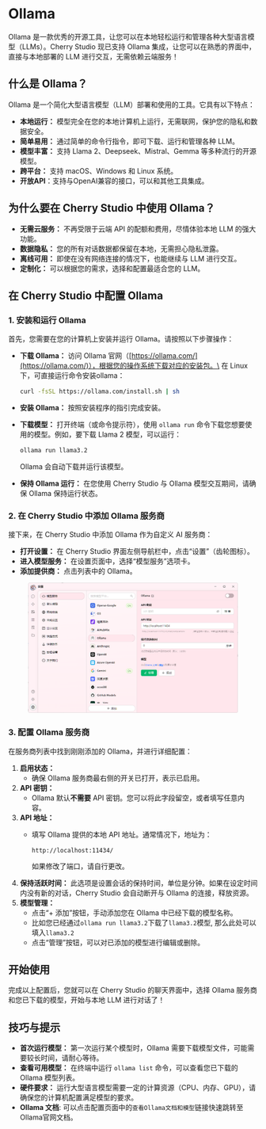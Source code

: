 # Ollama

Ollama 是一款优秀的开源工具，让您可以在本地轻松运行和管理各种大型语言模型（LLMs）。Cherry Studio 现已支持 Ollama 集成，让您可以在熟悉的界面中，直接与本地部署的 LLM 进行交互，无需依赖云端服务！

## 什么是 Ollama？

Ollama 是一个简化大型语言模型（LLM）部署和使用的工具。它具有以下特点：

* **本地运行：** 模型完全在您的本地计算机上运行，无需联网，保护您的隐私和数据安全。
* **简单易用：** 通过简单的命令行指令，即可下载、运行和管理各种 LLM。
* **模型丰富：** 支持 Llama 2、Deepseek、Mistral、Gemma 等多种流行的开源模型。
* **跨平台：** 支持 macOS、Windows 和 Linux 系统。
* **开放API**：支持与OpenAI兼容的接口，可以和其他工具集成。

## 为什么要在 Cherry Studio 中使用 Ollama？

* **无需云服务：** 不再受限于云端 API 的配额和费用，尽情体验本地 LLM 的强大功能。
* **数据隐私：** 您的所有对话数据都保留在本地，无需担心隐私泄露。
* **离线可用：** 即使在没有网络连接的情况下，也能继续与 LLM 进行交互。
* **定制化：** 可以根据您的需求，选择和配置最适合您的 LLM。

## 在 Cherry Studio 中配置 Ollama

### **1. 安装和运行 Ollama**

首先，您需要在您的计算机上安装并运行 Ollama。请按照以下步骤操作：

*   **下载 Ollama：** 访问 Ollama 官网（[https://ollama.com/](https://ollama.com/)），根据您的操作系统下载对应的安装包。\
    在 Linux 下，可直接运行命令安装ollama：

    ```sh
    curl -fsSL https://ollama.com/install.sh | sh
    ```
* **安装 Ollama：** 按照安装程序的指引完成安装。
*   **下载模型：** 打开终端（或命令提示符），使用 `ollama run` 命令下载您想要使用的模型。例如，要下载 Llama 2 模型，可以运行：

    ```sh
    ollama run llama3.2
    ```

    Ollama 会自动下载并运行该模型。
* **保持 Ollama 运行：** 在您使用 Cherry Studio 与 Ollama 模型交互期间，请确保 Ollama 保持运行状态。

### **2. 在 Cherry Studio 中添加 Ollama 服务商**

接下来，在 Cherry Studio 中添加 Ollama 作为自定义 AI 服务商：

* **打开设置：** 在 Cherry Studio 界面左侧导航栏中，点击“设置”（齿轮图标）。
* **进入模型服务：** 在设置页面中，选择“模型服务”选项卡。
* **添加提供商：** 点击列表中的 Ollama。

<figure><img src="../../.gitbook/assets/image (5).png" alt=""><figcaption></figcaption></figure>

### **3. 配置 Ollama 服务商**

在服务商列表中找到刚刚添加的 Ollama，并进行详细配置：

1. **启用状态：**
   * 确保 Ollama 服务商最右侧的开关已打开，表示已启用。
2. **API 密钥：**
   * Ollama 默认**不需要** API 密钥。您可以将此字段留空，或者填写任意内容。
3. **API 地址：**
   *   填写 Ollama 提供的本地 API 地址。通常情况下，地址为：

       ```
       http://localhost:11434/
       ```

       如果修改了端口，请自行更改。
4. **保持活跃时间：** 此选项是设置会话的保持时间，单位是分钟。如果在设定时间内没有新的对话，Cherry Studio 会自动断开与 Ollama 的连接，释放资源。
5. **模型管理：**
   * 点击“+ 添加”按钮，手动添加您在 Ollama 中已经下载的模型名称。
   * 比如您已经通过`ollama run llama3.2`下载了`llama3.2`模型, 那么此处可以填入`llama3.2`
   * 点击“管理”按钮，可以对已添加的模型进行编辑或删除。

## 开始使用

完成以上配置后，您就可以在 Cherry Studio 的聊天界面中，选择 Ollama 服务商和您已下载的模型，开始与本地 LLM 进行对话了！

## 技巧与提示

* **首次运行模型：** 第一次运行某个模型时，Ollama 需要下载模型文件，可能需要较长时间，请耐心等待。
* **查看可用模型：** 在终端中运行 `ollama list` 命令，可以查看您已下载的 Ollama 模型列表。
* **硬件要求：** 运行大型语言模型需要一定的计算资源（CPU、内存、GPU），请确保您的计算机配置满足模型的要求。
* **Ollama 文档**: 可以点击配置页面中的`查看Ollama文档和模型`链接快速跳转至Ollama官网文档。
